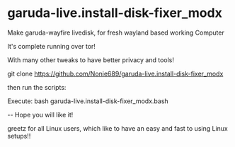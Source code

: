 # garuda-live.install-disk-fixer_modx

Make garuda-wayfire livedisk, for fresh wayland based working Computer

It's complete running over tor! 

With many other tweaks to have better privacy and tools!

  git clone https://github.com/Nonie689/garuda-live.install-disk-fixer_modx

then run the scripts:

Execute: bash garuda-live.install-disk-fixer_modx.bash


  -- Hope you will like it!

greetz for all Linux users, which like to have an easy and fast to using Linux setups!!

